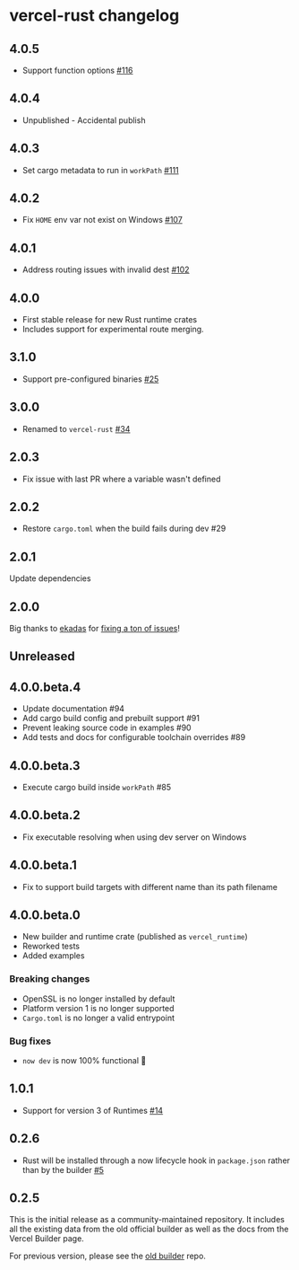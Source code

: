 # vercel-rust changelog

## 4.0.5

- Support function options [#116](https://github.com/vercel-community/rust/pull/116)

## 4.0.4

- Unpublished - Accidental publish

## 4.0.3

- Set cargo metadata to run in `workPath` [#111](https://github.com/vercel-community/rust/pull/111)

## 4.0.2

- Fix `HOME` env var not exist on Windows [#107](https://github.com/vercel-community/rust/pull/107)

## 4.0.1

- Address routing issues with invalid dest [#102](https://github.com/vercel-community/rust/pull/102)

## 4.0.0

- First stable release for new Rust runtime crates
- Includes support for experimental route merging.

## 3.1.0

- Support pre-configured binaries [#25](https://github.com/mike-engel/vercel-rust/pull/25)

## 3.0.0

- Renamed to `vercel-rust` [#34](https://github.com/mike-engel/vercel-rust/pull/34)

## 2.0.3

- Fix issue with last PR where a variable wasn't defined

## 2.0.2

- Restore `cargo.toml` when the build fails during dev #29

## 2.0.1

Update dependencies

## 2.0.0

Big thanks to [ekadas](https://github.com/ekadas) for [fixing a ton of issues](https://github.com/mike-engel/vercel-rust/pull/19)!

## Unreleased

## 4.0.0.beta.4

- Update documentation #94
- Add cargo build config and prebuilt support #91
- Prevent leaking source code in examples #90
- Add tests and docs for configurable toolchain overrides #89

## 4.0.0.beta.3

- Execute cargo build inside `workPath` #85

## 4.0.0.beta.2

- Fix executable resolving when using dev server on Windows

## 4.0.0.beta.1

- Fix to support build targets with different name than its path filename

## 4.0.0.beta.0

- New builder and runtime crate (published as `vercel_runtime`)
- Reworked tests
- Added examples

### Breaking changes

- OpenSSL is no longer installed by default
- Platform version 1 is no longer supported
- `Cargo.toml` is no longer a valid entrypoint

### Bug fixes

- `now dev` is now 100% functional :tada:

## 1.0.1

- Support for version 3 of Runtimes [#14](https://github.com/mike-engel/vercel-rust/pull/14)

## 0.2.6

- Rust will be installed through a now lifecycle hook in `package.json` rather than by the builder [#5](https://github.com/mike-engel/vercel-rust/pull/5)

## 0.2.5

This is the initial release as a community-maintained repository. It includes all the existing data from the old official builder as well as the docs from the Vercel Builder page.

For previous version, please see the [old builder](https://github.com/vercel/now-builders) repo.
